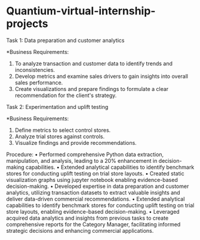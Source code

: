 # Quantium-virtual-internship-projects

Task 1:  Data preparation and customer analytics
 
  *Business Requirements:
 1. To analyze transaction and customer data to identify trends and inconsistencies.
 2. Develop metrics and examine sales drivers to gain insights into overall sales performance.
 3. Create visualizations and prepare findings to formulate a clear recommendation for the 
    client's strategy.
    
Task 2: Experimentation and uplift testing

 *Business Requirements:
 1. Define metrics to select control stores.
 2. Analyze trial stores against controls.
 3. Visualize findings and provide recommendations.

Procedure: 
•	Performed comprehensive Python data extraction, manipulation, and analysis, leading to a
  20% enhancement in decision-making capabilities.
•	Extended analytical capabilities to identify benchmark stores for conducting uplift testing on trial store layouts. 
•	Created static visualization graphs using jupyter notebook enabling evidence-based decision-making.
•	Developed expertise in data preparation and customer analytics, utilizing transaction datasets to extract valuable insights and deliver data-driven commercial recommendations.
•	Extended analytical capabilities to identify benchmark stores for conducting uplift testing on trial store layouts, enabling evidence-based decision-making.
•	Leveraged acquired data analytics and insights from previous tasks to create comprehensive reports for the Category Manager, facilitating informed strategic decisions and enhancing commercial applications.

 
